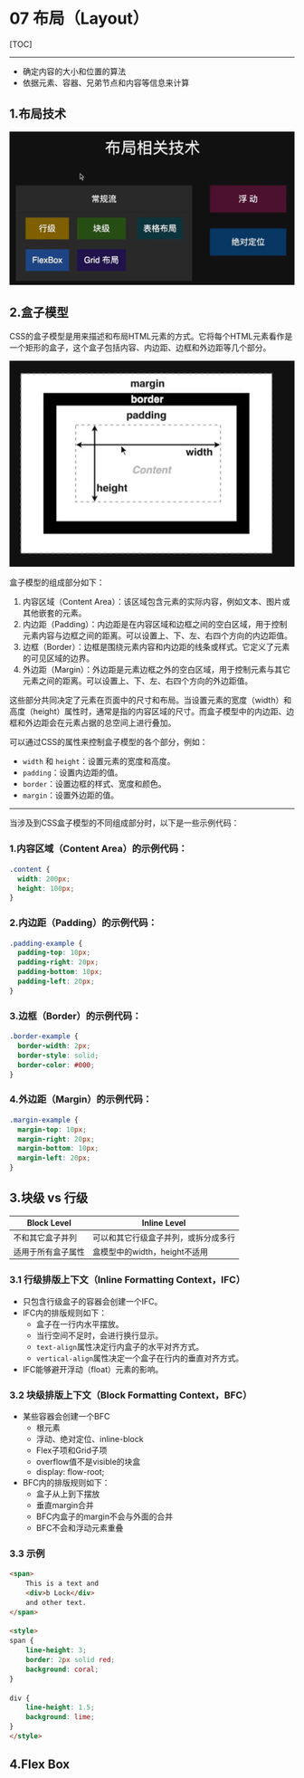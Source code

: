 # 07 布局（Layout）

[TOC]

---

* 确定内容的大小和位置的算法
* 依据元素、容器、兄弟节点和内容等信息来计算

## 1.布局技术

![image-20230826015136739](./assets/image-20230826015136739.png)

## 2.盒子模型

CSS的盒子模型是用来描述和布局HTML元素的方式。它将每个HTML元素看作是一个矩形的盒子，这个盒子包括内容、内边距、边框和外边距等几个部分。

![image-20230826015429410](./assets/image-20230826015429410.png)

盒子模型的组成部分如下：

1. 内容区域（Content Area）：该区域包含元素的实际内容，例如文本、图片或其他嵌套的元素。
2. 内边距（Padding）：内边距是在内容区域和边框之间的空白区域，用于控制元素内容与边框之间的距离。可以设置上、下、左、右四个方向的内边距值。
3. 边框（Border）：边框是围绕元素内容和内边距的线条或样式。它定义了元素的可见区域的边界。
4. 外边距（Margin）：外边距是元素边框之外的空白区域，用于控制元素与其它元素之间的距离。可以设置上、下、左、右四个方向的外边距值。

这些部分共同决定了元素在页面中的尺寸和布局。当设置元素的宽度（width）和高度（height）属性时，通常是指的内容区域的尺寸。而盒子模型中的内边距、边框和外边距会在元素占据的总空间上进行叠加。

可以通过CSS的属性来控制盒子模型的各个部分，例如：

- `width` 和 `height`：设置元素的宽度和高度。
- `padding`：设置内边距的值。
- `border`：设置边框的样式、宽度和颜色。
- `margin`：设置外边距的值。

---

当涉及到CSS盒子模型的不同组成部分时，以下是一些示例代码：

### 1.内容区域（Content Area）的示例代码：

```css
.content {
  width: 200px;
  height: 100px;
}
```

### 2.内边距（Padding）的示例代码：

```css
.padding-example {
  padding-top: 10px;
  padding-right: 20px;
  padding-bottom: 10px;
  padding-left: 20px;
}
```

### 3.边框（Border）的示例代码：

```css
.border-example {
  border-width: 2px;
  border-style: solid;
  border-color: #000;
}
```

### 4.外边距（Margin）的示例代码：

```css
.margin-example {
  margin-top: 10px;
  margin-right: 20px;
  margin-bottom: 10px;
  margin-left: 20px;
}
```

## 3.块级 vs 行级

| Block Level        | Inline Level                         |
| ------------------ | ------------------------------------ |
| 不和其它盒子并列   | 可以和其它行级盒子并列，或拆分成多行 |
| 适用于所有盒子属性 | 盒模型中的width，height不适用        |

### 3.1 行级排版上下文（Inline Formatting Context，IFC）

- 只包含行级盒子的容器会创建一个IFC。
- IFC内的排版规则如下：
  - 盒子在一行内水平摆放。
  - 当行空间不足时，会进行换行显示。
  - `text-align`属性决定行内盒子的水平对齐方式。
  - `vertical-align`属性决定一个盒子在行内的垂直对齐方式。
- IFC能够避开浮动（float）元素的影响。

### 3.2 块级排版上下文（Block Formatting Context，BFC）

- 某些容器会创建一个BFC
  - 根元素
  - 浮动、绝对定位、inline-block
  - Flex子项和Grid子项
  - overflow值不是visible的块盒
  - display: flow-root;
- BFC内的排版规则如下：
  - 盒子从上到下摆放
  - 垂直margin合并
  - BFC内盒子的margin不会与外面的合并
  - BFC不会和浮动元素重叠

### 3.3 示例

```html
<span>
    This is a text and
    <div>b Lock</div>
    and other text.
</span>

<style>
span {
    line-height: 3;
    border: 2px solid red;
    background: coral;
}

div {
    line-height: 1.5;
    background: lime;
}
</style>

```

## 4.Flex Box

